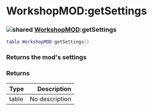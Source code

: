 # WorkshopMOD:getSettings

### ![shared](../../home/workshop\_mod/.gitbook/assets/shared.png) [WorkshopMOD](../../home/workshop\_mod/home/WorkshopMOD/):getSettings

```lua
table WorkshopMOD:getSettings()
```

### Returns the mod's settings

### Returns

| Type  |    Description |
| ----- | -------------: |
| table | No description |
